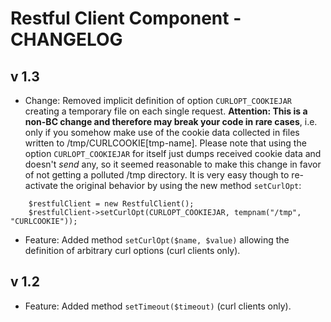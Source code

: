 # Restful Client Component - CHANGELOG

## v 1.3

- Change: Removed implicit definition of option `CURLOPT_COOKIEJAR` creating a temporary file on each single
request. **Attention: This is a non-BC change and therefore may break your code in rare cases**, 
i.e. only if you somehow make use of the cookie data collected in files written to /tmp/CURLCOOKIE[tmp-name]. 
Please note that using the option `CURLOPT_COOKIEJAR` for itself just dumps received cookie data and doesn't 
*send* any, so it seemed reasonable to make this change in favor of not getting a polluted /tmp directory.
It is very easy though to re-activate the original behavior by using the new method `setCurlOpt`:

```
    $restfulClient = new RestfulClient();
    $restfulClient->setCurlOpt(CURLOPT_COOKIEJAR, tempnam("/tmp", "CURLCOOKIE"));
```


- Feature: Added method `setCurlOpt($name, $value)` allowing the definition of arbitrary curl options 
(curl clients only).

## v 1.2

- Feature: Added method `setTimeout($timeout)` (curl clients only).